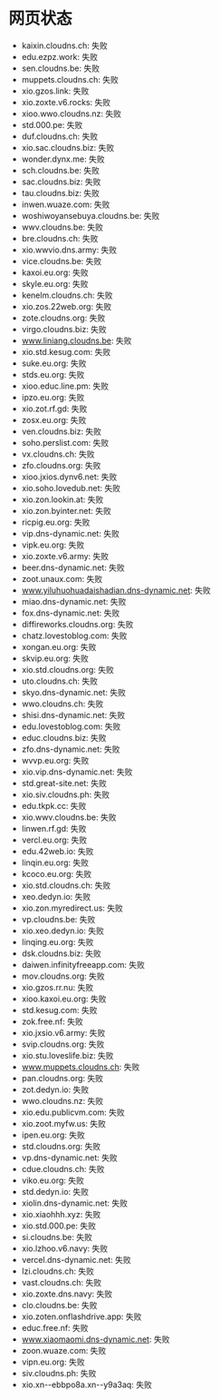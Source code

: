 # 网页状态
- kaixin.cloudns.ch: 失败
- edu.ezpz.work: 失败
- sen.cloudns.be: 失败
- muppets.cloudns.ch: 失败
- xio.gzos.link: 失败
- xio.zoxte.v6.rocks: 失败
- xioo.wwo.cloudns.nz: 失败
- std.000.pe: 失败
- duf.cloudns.ch: 失败
- xio.sac.cloudns.biz: 失败
- wonder.dynx.me: 失败
- sch.cloudns.be: 失败
- sac.cloudns.biz: 失败
- tau.cloudns.biz: 失败
- inwen.wuaze.com: 失败
- woshiwoyansebuya.cloudns.be: 失败
- wwv.cloudns.be: 失败
- bre.cloudns.ch: 失败
- xio.wwvio.dns.army: 失败
- vice.cloudns.be: 失败
- kaxoi.eu.org: 失败
- skyle.eu.org: 失败
- kenelm.cloudns.ch: 失败
- xio.zos.22web.org: 失败
- zote.cloudns.org: 失败
- virgo.cloudns.biz: 失败
- www.liniang.cloudns.be: 失败
- xio.std.kesug.com: 失败
- suke.eu.org: 失败
- stds.eu.org: 失败
- xioo.educ.line.pm: 失败
- ipzo.eu.org: 失败
- xio.zot.rf.gd: 失败
- zosx.eu.org: 失败
- ven.cloudns.biz: 失败
- soho.perslist.com: 失败
- vx.cloudns.ch: 失败
- zfo.cloudns.org: 失败
- xioo.jxios.dynv6.net: 失败
- xio.soho.lovedub.net: 失败
- xio.zon.lookin.at: 失败
- xio.zon.byinter.net: 失败
- ricpig.eu.org: 失败
- vip.dns-dynamic.net: 失败
- vipk.eu.org: 失败
- xio.zoxte.v6.army: 失败
- beer.dns-dynamic.net: 失败
- zoot.unaux.com: 失败
- www.yiluhuohuadaishadian.dns-dynamic.net: 失败
- miao.dns-dynamic.net: 失败
- fox.dns-dynamic.net: 失败
- diffireworks.cloudns.org: 失败
- chatz.lovestoblog.com: 失败
- xongan.eu.org: 失败
- skvip.eu.org: 失败
- xio.std.cloudns.org: 失败
- uto.cloudns.ch: 失败
- skyo.dns-dynamic.net: 失败
- wwo.cloudns.ch: 失败
- shisi.dns-dynamic.net: 失败
- edu.lovestoblog.com: 失败
- educ.cloudns.biz: 失败
- zfo.dns-dynamic.net: 失败
- wvvp.eu.org: 失败
- xio.vip.dns-dynamic.net: 失败
- std.great-site.net: 失败
- xio.siv.cloudns.ph: 失败
- edu.tkpk.cc: 失败
- xio.wwv.cloudns.be: 失败
- linwen.rf.gd: 失败
- vercl.eu.org: 失败
- edu.42web.io: 失败
- linqin.eu.org: 失败
- kcoco.eu.org: 失败
- xio.std.cloudns.ch: 失败
- xeo.dedyn.io: 失败
- xio.zon.myredirect.us: 失败
- vp.cloudns.be: 失败
- xio.xeo.dedyn.io: 失败
- linqing.eu.org: 失败
- dsk.cloudns.biz: 失败
- daiwen.infinityfreeapp.com: 失败
- mov.cloudns.org: 失败
- xio.gzos.rr.nu: 失败
- xioo.kaxoi.eu.org: 失败
- std.kesug.com: 失败
- zok.free.nf: 失败
- xio.jxsio.v6.army: 失败
- svip.cloudns.org: 失败
- xio.stu.loveslife.biz: 失败
- www.muppets.cloudns.ch: 失败
- pan.cloudns.org: 失败
- zot.dedyn.io: 失败
- wwo.cloudns.nz: 失败
- xio.edu.publicvm.com: 失败
- xio.zoot.myfw.us: 失败
- ipen.eu.org: 失败
- std.cloudns.org: 失败
- vp.dns-dynamic.net: 失败
- cdue.cloudns.ch: 失败
- viko.eu.org: 失败
- std.dedyn.io: 失败
- xiolin.dns-dynamic.net: 失败
- xio.xiaohhh.xyz: 失败
- xio.std.000.pe: 失败
- si.cloudns.be: 失败
- xio.lzhoo.v6.navy: 失败
- vercel.dns-dynamic.net: 失败
- lzi.cloudns.ch: 失败
- vast.cloudns.ch: 失败
- xio.zoxte.dns.navy: 失败
- clo.cloudns.be: 失败
- xio.zoten.onflashdrive.app: 失败
- educ.free.nf: 失败
- www.xiaomaomi.dns-dynamic.net: 失败
- zoon.wuaze.com: 失败
- vipn.eu.org: 失败
- siv.cloudns.ph: 失败
- xio.xn--ebbpo8a.xn--y9a3aq: 失败

